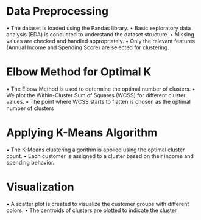 # Data Preprocessing
• The dataset is loaded using the Pandas library. 
• Basic exploratory data analysis (EDA) is conducted to understand the 
dataset structure. 
• Missing values are checked and handled appropriately.
• Only the relevant features (Annual Income and Spending Score) are 
selected for clustering.
# Elbow Method for Optimal K
• The Elbow Method is used to determine the optimal number of clusters.
• We plot the Within-Cluster Sum of Squares (WCSS) for different cluster 
values.
• The point where WCSS starts to flatten is chosen as the optimal number of 
clusters
# Applying K-Means Algorithm
• The K-Means clustering algorithm is applied using the optimal cluster count. 
• Each customer is assigned to a cluster based on their income and spending 
behavior.
# Visualization 
• A scatter plot is created to visualize the customer groups with different colors.
• The centroids of clusters are plotted to indicate the cluster 
